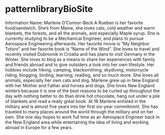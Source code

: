 # patternlibraryBioSite

Information 
Name: Marlene O’Connor-Beck 
A Rueben is her favorite food/sandwich. She’s from Maine, she loves cats, cold weather and warm blankets, the forests, and all the animals, and especially Maple syrup. 
She is currently studying to be a Mechanical Engineer, and plans to pursue Aerospace Engineering afterwards. 
Her favorite movie is “My Neighbor Totoro” and her favorite book is “Name of the Wind”. 
She loves to travel and recently visited Dubrovnik in Croatia and has plans to visit Germany in the Winter. 
She loves to blog as a means to share her experiences with family and friends abroad and to give outsiders a look into her own lifestyle. 
Her hobbies include hiking, camping, blacksmithing, skydiving, motorcycle riding, blogging, birding, learning, reading, and so much more. She loves all animals, especially her own cats and dog.
Marlene grew up in New England with her Mother and Father and horses and dogs. She loves New England winters because it is one of the best reasons to be curled up throughout the day with nothing better to do than drink hot chocolate, hang out under a pile of blankets and read a really great book. At 18 Marlene enlisted in the military and is almost five years into her first six-year commitment. She has traveled to many places around the world through the military and on her own. She one day hopes to work full time as an Aerospace Engineer back in the New England area while entertaining the idea of living and working abroad in Europe for a few years.
